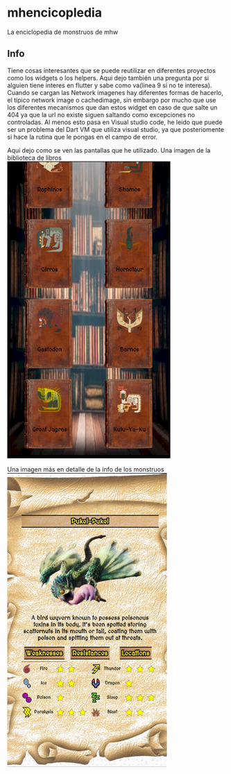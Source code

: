 # mhencicopledia

La enciclopedia de monstruos de mhw

## Info
Tiene cosas interesantes que se puede reutilizar en diferentes proyectos como los widgets o los helpers.
Aqui dejo también una pregunta por si alguien tiene interes en flutter y sabe como va(linea 9 si no te interesa). Cuando se cargan las Network imagenes hay diferentes formas de hacerlo, el típico network image o cachedimage, sin embargo por mucho que use los diferentes mecanismos que dan estos widget en caso de que salte un 404 ya que la url no existe siguen saltando como excepciones no controladas. Al menos esto pasa en Visual studio code, he leido que puede ser un problema del Dart VM que utiliza visual studio, ya que posteriomente si hace la rutina que le pongas en el campo de error.

Aqui dejo como se ven las pantallas que he utilizado.
Una imagen de la biblioteca de libros
![alt text](https://github.com/FranciscoCesarGanso/MHWEncyclopedia/blob/main/screenshots/Initial.png)

Una imagen más en detalle de la info de los monstruos
![alt text](https://github.com/FranciscoCesarGanso/MHWEncyclopedia/blob/main/screenshots/detail.png)


